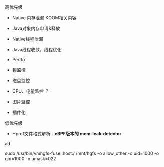 高优先级
- Native 内存泄漏 KOOM相关内容
- Java对象内存申请&释放
- Native线程泄漏
- Java线程收敛，线程优化
- Pertto
- 锁监控
- 磁盘监控
- CPU、电量监控 ？
- 图片监控

- 插件化



低优先级
- Hprof文件格式解析
**- eBPF版本的 mem-leak-detector**


ad





















sudo /usr/bin/vmhgfs-fuse .host:/ /mnt/hgfs -o allow_other -o uid=1000 -o gid=1000 -o umask=022
